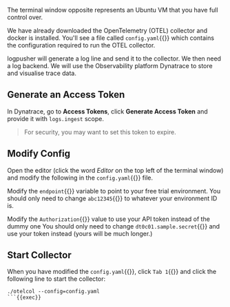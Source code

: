 The terminal window opposite represents an Ubuntu VM that you have full control over.

We have already downloaded the OpenTelemetry (OTEL) collector and docker is installed. You'll see a file called `config.yaml`{{}} which contains the configuration required to run the OTEL collector.

logpusher will generate a log line and send it to the collector. We then need a log backend. We will use the Observability platform Dynatrace to store and visualise trace data.

## Generate an Access Token

In Dynatrace, go to **Access Tokens**, click **Generate Access Token** and provide it with `logs.ingest` scope.

> For security, you may want to set this token to expire.

## Modify Config
Open the editor (click the word *Editor* on the top left of the terminal window) and modify the following in the `config.yaml`{{}} file.

Modify the `endpoint`{{}} variable to point to your free trial environment. You should only need to change `abc12345`{{}} to whatever your environment ID is.

Modify the `Authorization`{{}} value to use your API token instead of the dummy one You should only need to change `dt0c01.sample.secret`{{}} and use your token instead (yours will be much longer.)

## Start Collector

When you have modified the `config.yaml`{{}}, click `Tab 1`{{}} and click the following line to start the collector:

```
./otelcol --config=config.yaml
```{{exec}}